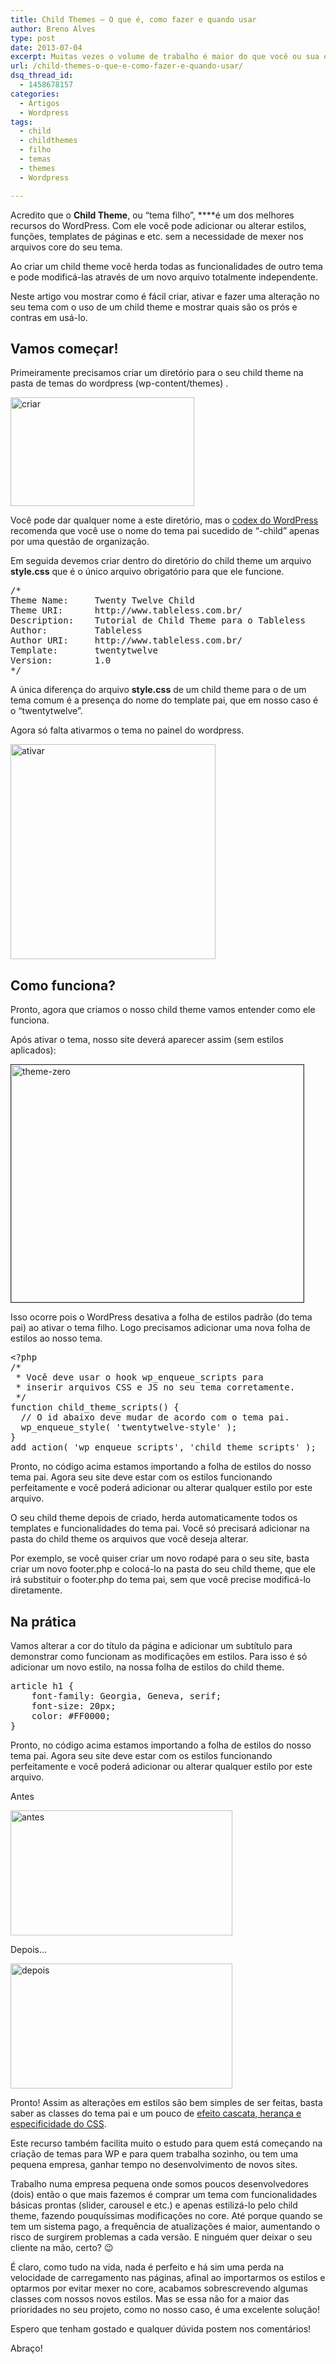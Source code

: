 ```yaml
---
title: Child Themes – O que é, como fazer e quando usar
author: Breno Alves
type: post
date: 2013-07-04
excerpt: Muitas vezes o volume de trabalho é maior do que você ou sua empresa pode suportar, mas há um jeito de tornar o desenvolvimento dos seus projetos em Wordpress ainda mais rápidos.
url: /child-themes-o-que-e-como-fazer-e-quando-usar/
dsq_thread_id:
  - 1458678157
categories:
  - Artigos
  - Wordpress
tags:
  - child
  - childthemes
  - filho
  - temas
  - themes
  - Wordpress

---
```

Acredito que o **Child Theme**, ou “tema filho”, ****é um dos melhores recursos do WordPress. Com ele você pode adicionar ou alterar estilos, funções, templates de páginas e etc. sem a necessidade de mexer nos arquivos core do seu tema.

Ao criar um child theme você herda todas as funcionalidades de outro tema e pode modificá-las através de um novo arquivo totalmente independente.

Neste artigo vou mostrar como é fácil criar, ativar e fazer uma alteração no seu tema com o uso de um child theme e mostrar quais são os prós e contras em usá-lo.

## Vamos começar!

Primeiramente precisamos criar um diretório para o seu child theme na pasta de temas do wordpress (wp-content/themes) .

[<img class="alignnone size-full wp-image-37984" alt="criar" src="http://tableless.com.br/uploads/2013/07/criar.jpg" width="294" height="174" srcset="uploads/2013/07/criar.jpg 294w, uploads/2013/07/criar-283x168.jpg 283w" sizes="(max-width: 294px) 100vw, 294px" />][1]

Você pode dar qualquer nome a este diretório, mas o [codex do WordPress][2] recomenda que você use o nome do tema pai sucedido de “-child” apenas por uma questão de organização.

Em seguida devemos criar dentro do diretório do child theme um arquivo **style.css** que é o único arquivo obrigatório para que ele funcione.

<pre class="lang-css">/*
Theme Name:     Twenty Twelve Child
Theme URI:      http://www.tableless.com.br/
Description:    Tutorial de Child Theme para o Tableless
Author:         Tableless
Author URI:     http://www.tableless.com.br/
Template:       twentytwelve                             
Version:        1.0
*/</pre>

A única diferença do arquivo **style.css** de um child theme para o de um tema comum é a presença do nome do template pai, que em nosso caso é o “twentytwelve”.
  
Agora só falta ativarmos o tema no painel do wordpress.

[<img class="alignnone size-full wp-image-37989" alt="ativar" src="http://tableless.com.br/uploads/2013/07/ativar.png" width="328" height="344" srcset="uploads/2013/07/ativar.png 328w, uploads/2013/07/ativar-160x168.png 160w, uploads/2013/07/ativar-295x310.png 295w" sizes="(max-width: 328px) 100vw, 328px" />][3]

## Como funciona?

Pronto, agora que criamos o nosso child theme vamos entender como ele funciona.
  
Após ativar o tema, nosso site deverá aparecer assim (sem estilos aplicados):

[<img class="alignnone size-full wp-image-37991" style="border: 1px solid #333" alt="theme-zero" src="http://tableless.com.br/uploads/2013/07/theme-zero.png" width="468" height="380" srcset="uploads/2013/07/theme-zero.png 468w, uploads/2013/07/theme-zero-206x168.png 206w, uploads/2013/07/theme-zero-381x310.png 381w" sizes="(max-width: 468px) 100vw, 468px" />][4]

Isso ocorre pois o WordPress desativa a folha de estilos padrão (do tema pai) ao ativar o tema filho. Logo precisamos adicionar uma nova folha de estilos ao nosso tema.

<pre class="lang-php">&lt;?php
/*
 * Você deve usar o hook wp_enqueue_scripts para 
 * inserir arquivos CSS e JS no seu tema corretamente.
 */
function child_theme_scripts() {
  // O id abaixo deve mudar de acordo com o tema pai.
  wp_enqueue_style( &#039;twentytwelve-style&#039; );
}
add_action( &#039;wp_enqueue_scripts&#039;, &#039;child_theme_scripts&#039; );
</pre>

Pronto, no código acima estamos importando a folha de estilos do nosso tema pai. Agora seu site deve estar com os estilos funcionando perfeitamente e você poderá adicionar ou alterar qualquer estilo por este arquivo.

O seu child theme depois de criado, herda automaticamente todos os templates e funcionalidades do tema pai. Você só precisará adicionar na pasta do child theme os arquivos que você deseja alterar.

Por exemplo, se você quiser criar um novo rodapé para o seu site, basta criar um novo footer.php e colocá-lo na pasta do seu child theme, que ele irá substituir o footer.php do tema pai, sem que você precise modificá-lo diretamente.

## Na prática

Vamos alterar a cor do título da página e adicionar um subtítulo para demonstrar como funcionam as modificações em estilos. Para isso é só adicionar um novo estilo, na nossa folha de estilos do child theme.

<pre>article h1 {
	font-family: Georgia, Geneva, serif;
	font-size: 20px;
	color: #FF0000;
}</pre>

Pronto, no código acima estamos importando a folha de estilos do nosso tema pai. Agora seu site deve estar com os estilos funcionando perfeitamente e você poderá adicionar ou alterar qualquer estilo por este arquivo.

Antes

[<img class="alignnone size-full wp-image-37998" alt="antes" src="http://tableless.com.br/uploads/2013/07/antes.png" width="355" height="200" srcset="uploads/2013/07/antes.png 355w, uploads/2013/07/antes-298x168.png 298w" sizes="(max-width: 355px) 100vw, 355px" />][5]

Depois&#8230;

[<img alt="depois" src="http://tableless.com.br/uploads/2013/07/depois.png" width="355" height="200" />][6]

Pronto! Assim as alterações em estilos são bem simples de ser feitas, basta saber as classes do tema pai e um pouco de [efeito cascata, herança e especificidade do CSS][7].

Este recurso também facilita muito o estudo para quem está começando na criação de temas para WP e para quem trabalha sozinho, ou tem uma pequena empresa, ganhar tempo no desenvolvimento de novos sites.

Trabalho numa empresa pequena onde somos poucos desenvolvedores (dois) então o que mais fazemos é comprar um tema com funcionalidades básicas prontas (slider, carousel e etc.) e apenas estilizá-lo pelo child theme, fazendo pouquíssimas modificações no core. Até porque quando se tem um sistema pago, a frequência de atualizações é maior, aumentando o risco de surgirem problemas a cada versão. E ninguém quer deixar o seu cliente na mão, certo? 😉

É claro, como tudo na vida, nada é perfeito e há sim uma perda na velocidade de carregamento nas páginas, afinal ao importarmos os estilos e optarmos por evitar mexer no core, acabamos sobrescrevendo algumas classes com nossos novos estilos. Mas se essa não for a maior das prioridades no seu projeto, como no nosso caso, é uma excelente solução!

Espero que tenham gostado e qualquer dúvida postem nos comentários!
  
Abraço!

 [1]: http://tableless.com.br/uploads/2013/07/criar.jpg
 [2]: http://codex.wordpress.org/Child_Themes
 [3]: http://tableless.com.br/uploads/2013/07/ativar.png
 [4]: http://tableless.com.br/uploads/2013/07/theme-zero.png
 [5]: http://tableless.com.br/uploads/2013/07/antes.png
 [6]: http://tableless.com.br/uploads/2013/07/depois.png
 [7]: http://www.tableless.com.br/efeito-cascata-e-especificidade-do-css/
